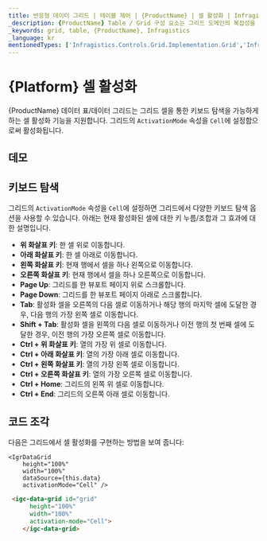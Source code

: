 ```yaml
---
title: 반응형 데이터 그리드 | 테이블 제어 | {ProductName} | 셀 활성화 | Infragistics
_description: {ProductName} Table / Grid 구성 요소는 그리드 도메인의 복잡성을 관리 가능한 API로 단순화하여 사용자가 데이터 컬렉션을 바인딩 할 수 있도록합니다.
_keywords: grid, table, {ProductName}, Infragistics
_language: kr
mentionedTypes: ['Infragistics.Controls.Grid.Implementation.Grid','Infragistics.Controls.Grid.Implementation.CellInfo', 'Infragistics.Controls.Grid.Implementation.TemplateCellInfo', 'Infragistics.Controls.Grid.Implementation.Column']
---
```


# {Platform} 셀 활성화

{ProductName} 데이터 표/데이터 그리드는 그리드 셀을 통한 키보드 탐색을 가능하게 하는 셀 활성화 기능을 지원합니다. 그리드의 `ActivationMode` 속성을 `Cell`에 설정함으로써 활성화됩니다.

## 데모


<code-view style="height: 600px"
           data-demos-base-url="{environment:dvDemosBaseUrl}"
           iframe-src="{environment:dvDemosBaseUrl}/grids/data-grid-cell-activation"
           github-src="grids/data-grid/cell-activation">
</code-view>

<div class="divider--half"></div>

## 키보드 탐색

그리드의 `ActivationMode` 속성을 `Cell`에 설정하면 그리드에서 다양한 키보드 탐색 옵션을 사용할 수 있습니다. 아래는 현재 활성화된 셀에 대한 키 누름/조합과 그 효과에 대한 설명입니다.

- **위 화살표 키**: 한 셀 위로 이동합니다.
- **아래 화살표 키**: 한 셀 아래로 이동합니다.
- **왼쪽 화살표 키**: 현재 행에서 셀을 하나 왼쪽으로 이동합니다.
- **오른쪽 화살표 키**: 현재 행에서 셀을 하나 오른쪽으로 이동합니다.
- **Page Up**: 그리드를 한 뷰포트 페이지 위로 스크롤합니다.
- **Page Down**: 그리드를 한 뷰포트 페이지 아래로 스크롤합니다.
- **Tab**: 활성화 셀을 오른쪽의 다음 셀로 이동하거나 해당 행의 마지막 셀에 도달한 경우, 다음 행의 가장 왼쪽 셀로 이동합니다.
- **Shift + Tab**: 활성화 셀을 왼쪽의 다음 셀로 이동하거나 이전 행의 첫 번째 셀에 도달한 경우, 이전 행의 가장 오른쪽 셀로 이동합니다.
- **Ctrl + 위 화살표 키**: 열의 가장 위 셀로 이동합니다.
- **Ctrl + 아래 화살표 키**: 열의 가장 아래 셀로 이동합니다.
- **Ctrl + 왼쪽 화살표 키**: 열의 가장 왼쪽 셀로 이동합니다.
- **Ctrl + 오른쪽 화살표 키**: 열의 가장 오른쪽 셀로 이동합니다.
- **Ctrl + Home**: 그리드의 왼쪽 위 셀로 이동합니다.
- **Ctrl + End**: 그리드의 오른쪽 아래 셀로 이동합니다.

## 코드 조각

다음은 그리드에서 셀 활성화를 구현하는 방법을 보여 줍니다:

```tsx
<IgrDataGrid
    height="100%"
    width="100%"
    dataSource={this.data}
    activationMode="Cell" />
```

```html
 <igc-data-grid id="grid"
      height="100%"
      width="100%"
      activation-mode="Cell">
    </igc-data-grid>
```